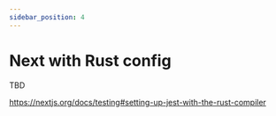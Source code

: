 ```yaml
---
sidebar_position: 4
---
```


# Next with Rust config

TBD

https://nextjs.org/docs/testing#setting-up-jest-with-the-rust-compiler
